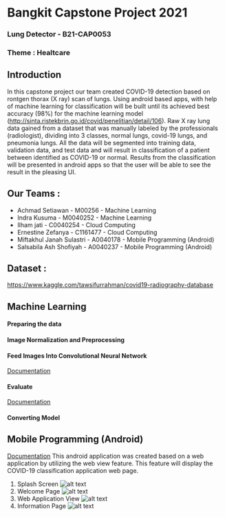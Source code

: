 # Bangkit Capstone Project 2021

### Lung Detector - B21-CAP0053
### Theme : Healtcare

## Introduction
In this capstone project our team created COVID-19 detection based on rontgen thorax (X ray) scan of lungs. Using android based apps, with help of machine learning for classification will be built until its achieved best accuracy (98%) for the machine learning model (http://sinta.ristekbrin.go.id/covid/penelitian/detail/106). 
Raw X ray lung data gained from a dataset that was manually labeled by the professionals (radiologist), dividing into 3 classes, normal lungs, covid-19 lungs, and pneumonia lungs.  All the data will be segmented into training data, validation data, and test data and will result in classification of a patient between identified as COVID-19 or normal. Results from the classification will be presented in android apps so that the user will be able to see the result in the pleasing UI.

## Our Teams :
- Achmad Setiawan - M00256 - Machine Learning 
- Indra Kusuma - M0040252 -  Machine Learning 
- Ilham jati - C0040254 - Cloud Computing 
- Ernestine Zefanya - C1161477 - Cloud Computing 
- Miftakhul Janah Sulastri -  A0040178 - Mobile Programming (Android) 
- Salsabila Ash Shofiyah - A0040237 - Mobile Programming (Android) 

## Dataset : 
https://www.kaggle.com/tawsifurrahman/covid19-radiography-database


## Machine Learning 
#### Preparing the data
#### Image Normalization and Preprocessing
#### Feed Images Into Convolutional Neural Network
[Documentation](https://github.com/SalsabilaAsh/Lung-Detector-Application/blob/main/main.py)
#### Evaluate
[Documentation](https://github.com/SalsabilaAsh/Lung-Detector-Application/blob/main/evaluate.py)
#### Converting Model

## Mobile Programming (Android)
[Documentation](https://github.com/SalsabilaAsh/Lung-Detector-Application/tree/master)
This android application was created based on a web application by utilizing the web view feature. This feature will display the COVID-19 classification application web page.
1. Splash Screen
![alt text](https://github.com/SalsabilaAsh/Lung-Detector-Application/blob/main/images/device-2021-06-09-180047.png)
2. Welcome Page
![alt text](https://github.com/SalsabilaAsh/Lung-Detector-Application/blob/main/images/device-2021-06-09-180019.png)
3. Web Application View
![alt text](https://github.com/SalsabilaAsh/Lung-Detector-Application/blob/main/images/device-2021-06-09-180100.png)
4. Information Page
![alt text](https://github.com/SalsabilaAsh/Lung-Detector-Application/blob/main/images/device-2021-06-09-180113.png)



